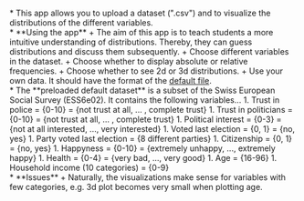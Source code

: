 <br>  
* This app allows you to upload a dataset (".csv") and to visualize the distributions of the different variables.
<br>  
* **Using the app**
    + The aim of this app is to teach students a more intuitive understanding of distributions. Thereby, they can guess distributions and discuss them subsequently.
    + Choose different variables in the dataset.
    + Choose whether to display absolute or relative frequencies.
    + Choose whether to see 2d or 3d distributions.
    + Use your own data. It should have the format of the <a href="http://paulcbauer.eu/wp-content/uploads/2015/11/ess_ch.csv" target="_blank">default file</a>.
<br>  
* The **preloaded default dataset** is a subset of the Swiss European Social Survey (ESS6e02). It contains the following variables...
    1. Trust in police = {0-10} = {not trust at all, ... , complete trust}
    1. Trust in politicians = {0-10} = {not trust at all, ... , complete trust}
    1. Political interest = {0-3} = {not at all interested, ..., very interested}
    1. Voted last election = {0, 1} = {no, yes}
    1. Party voted last election = {8 different parties}
    1. Citizenship = {0, 1} =  {no, yes}
    1. Happyness = {0-10} = {extremely unhappy, ..., extremely happy}
    1. Health = {0-4} = {very bad, ..., very good}
    1. Age = {16-96} 
    1. Household income (10 categories) = {0-9}
<br>  
* **Issues**
    + Naturally, the visualizations make sense for variables with few categories, e.g. 3d plot becomes very small when plotting age.


